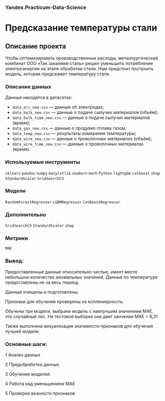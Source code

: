 ### Yandex.Practicum-Data-Science
# Предсказание температуры стали
## Описание проекта
Чтобы оптимизировать производственные расходы, металлургический комбинат ООО «Так закаляем сталь» решил уменьшить потребление электроэнергии на этапе обработки стали. Нам предстоит построить модель, которая предскажет температуру стали.
### Описание данных
Данные находятся в датасетах:
- `data_arc_new.csv` — данные об электродах;
- `data_bulk_new.csv` — данные о подаче сыпучих материалов (объём);
- `data_bulk_time_new.csv` *—* данные о подаче сыпучих материалов (время);
- `data_gas_new.csv` — данные о продувке сплава газом;
- `data_temp_new.csv` — результаты измерения температуры;
- `data_wire_new.csv` — данные о проволочных материалах (объём);
- `data_wire_time_new.csv` — данные о проволочных материалах (время).

### Используемые инструменты
`sklearn` `pandas` `numpy` `matplotlib` `seaborn` `math` `Python` `lightgbm` `catboost` `shap` `StandardScaler` `GridSearchCV`

### Модели
`RandomForestRegressor` `LGBMRegressor` `CatBoostRegressor`

### Дополнительно
`GridSearchCV` `StandardScaler` `shap`

### Метрики
`MAE`

### Вывод:

Предоставленные данные относительно чистые, имеет место небольшое количество аномальных значений. Данные по температуре предоставлены не за весь период.

Данные очищены и подготовлены.

Признаки для обучения проверены на коллениарность. 

Обучены три модели, выбрана модель с наилучшим значением МАЕ, это  случайный лес.
На тестовой выборке она дает занчение МАЕ = 6,31

Также выполнена визуализация значимости признаков для обучения лучшей модели.

### Основные шаги:
1 Анализ данных

2 Предобработка данных

3 Обучение моделей

4 Работа над уменьшением МАЕ

5 Проверка важности признаков


